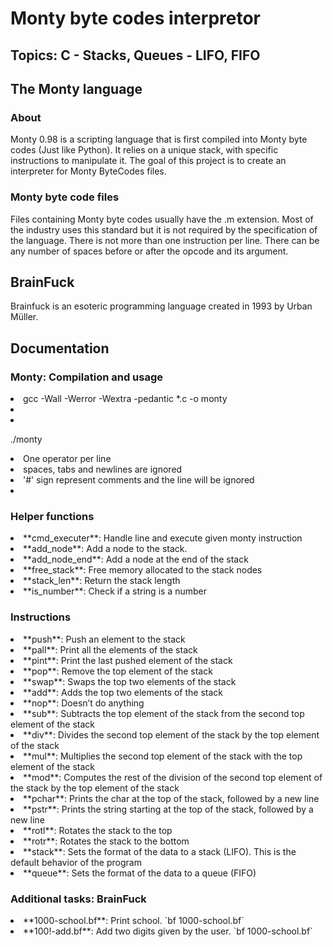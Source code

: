 # Monty byte codes interpretor
## Topics: C - Stacks, Queues - LIFO, FIFO

## The Monty language

### About

Monty 0.98 is a scripting language that is first compiled into Monty byte codes (Just like Python). It relies on a unique stack, with specific instructions to manipulate it. The goal of this project is to create an interpreter for Monty ByteCodes files.

### Monty byte code files

Files containing Monty byte codes usually have the .m extension. Most of the industry uses this standard but it is not required by the specification of the language. There is not more than one instruction per line. There can be any number of spaces before or after the opcode and its argument.

## BrainFuck

Brainfuck is an esoteric programming language created in 1993 by Urban Müller.

## Documentation

### Monty: Compilation and usage

<li>gcc -Wall -Werror -Wextra -pedantic *.c -o monty<li>
<li>
	<p>./monty <montyfile.m></p>
	<li>One operator per line</li>
	<li>spaces, tabs and newlines are ignored</li>
	<li>'#' sign represent comments and the line will be ignored</li>
<li>

### Helper functions

<li>**cmd_executer**: Handle line and execute given monty instruction</li>
<li>**add_node**: Add a node to the stack.</li>
<li>**add_node_end**: Add a node at the end of the stack</li>
<li>**free_stack**: Free memory allocated to the stack nodes</li>
<li>**stack_len**: Return the stack length</li>
<li>**is_number**: Check if a string is a number</li>

### Instructions

<li>**push**: Push an element to the stack</li>
<li>**pall**: Print all the elements of the stack</li>
<li>**pint**: Print the last pushed element of the stack</li>
<li>**pop**: Remove the top element of the stack</li>
<li>**swap**: Swaps the top two elements of the stack</li>
<li>**add**: Adds the top two elements of the stack</li>
<li>**nop**: Doesn’t do anything</li>
<li>**sub**: Subtracts the top element of the stack from the second top element of the stack</li>
<li>**div**: Divides the second top element of the stack by the top element of the stack</li>
<li>**mul**: Multiplies the second top element of the stack with the top element of the stack</li>
<li>**mod**: Computes the rest of the division of the second top element of the stack by the top element of the stack</li>
<li>**pchar**: Prints the char at the top of the stack, followed by a new line</li>
<li>**pstr**: Prints the string starting at the top of the stack, followed by a new line</li>
<li>**rotl**: Rotates the stack to the top</li>
<li>**rotr**: Rotates the stack to the bottom</li>
<li>**stack**: Sets the format of the data to a stack (LIFO). This is the default behavior of the program</li>
<li>**queue**: Sets the format of the data to a queue (FIFO)</li>

### Additional tasks: BrainFuck

<li>**1000-school.bf**: Print school. `bf 1000-school.bf`</li>
<li>**100!-add.bf**: Add two digits given by the user. `bf 1000-school.bf`</li>

